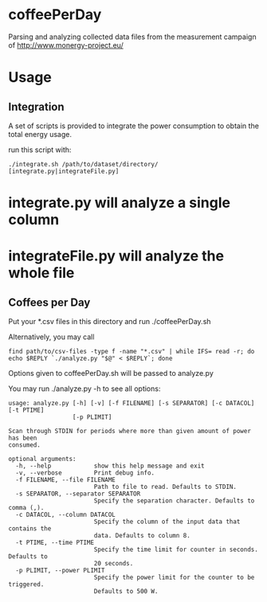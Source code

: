 coffeePerDay
============

Parsing and analyzing collected data files from the measurement campaign of http://www.monergy-project.eu/

Usage
=====

Integration
-----------

A set of scripts is provided to integrate the power consumption to obtain the total energy usage.

run this script with:
```
./integrate.sh /path/to/dataset/directory/ [integrate.py|integrateFile.py]
```

# integrate.py will analyze a single column
# integrateFile.py will analyze the whole file

Coffees per Day
---------------

Put your *.csv files in this directory and run ./coffeePerDay.sh

Alternatively, you may call 
```
find path/to/csv-files -type f -name "*.csv" | while IFS= read -r; do echo $REPLY `./analyze.py "$@" < $REPLY`; done
```

Options given to coffeePerDay.sh will be passed to analyze.py

You may run ./analyze.py -h to see all options:
```
usage: analyze.py [-h] [-v] [-f FILENAME] [-s SEPARATOR] [-c DATACOL] [-t PTIME]
                  [-p PLIMIT]

Scan through STDIN for periods where more than given amount of power has been
consumed.

optional arguments:
  -h, --help            show this help message and exit
  -v, --verbose         Print debug info.
  -f FILENAME, --file FILENAME
                        Path to file to read. Defaults to STDIN.
  -s SEPARATOR, --separator SEPARATOR
                        Specify the separation character. Defaults to comma (,).
  -c DATACOL, --column DATACOL
                        Specify the column of the input data that contains the
                        data. Defaults to column 8.
  -t PTIME, --time PTIME
                        Specify the time limit for counter in seconds. Defaults to
                        20 seconds.
  -p PLIMIT, --power PLIMIT
                        Specify the power limit for the counter to be triggered.
                        Defaults to 500 W.
```
